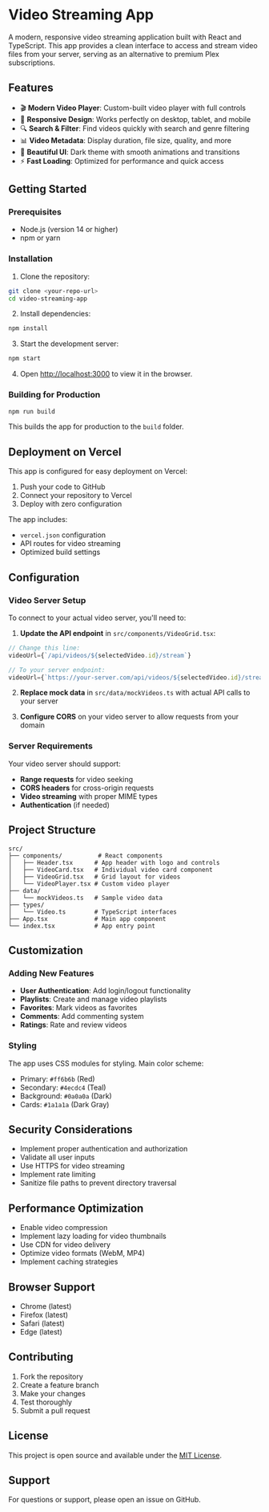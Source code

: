 # Video Streaming App

A modern, responsive video streaming application built with React and TypeScript. This app provides a clean interface to access and stream video files from your server, serving as an alternative to premium Plex subscriptions.

## Features

- 🎬 **Modern Video Player**: Custom-built video player with full controls
- 📱 **Responsive Design**: Works perfectly on desktop, tablet, and mobile
- 🔍 **Search & Filter**: Find videos quickly with search and genre filtering
- 📊 **Video Metadata**: Display duration, file size, quality, and more
- 🎨 **Beautiful UI**: Dark theme with smooth animations and transitions
- ⚡ **Fast Loading**: Optimized for performance and quick access

## Getting Started

### Prerequisites

- Node.js (version 14 or higher)
- npm or yarn

### Installation

1. Clone the repository:
```bash
git clone <your-repo-url>
cd video-streaming-app
```

2. Install dependencies:
```bash
npm install
```

3. Start the development server:
```bash
npm start
```

4. Open [http://localhost:3000](http://localhost:3000) to view it in the browser.

### Building for Production

```bash
npm run build
```

This builds the app for production to the `build` folder.

## Deployment on Vercel

This app is configured for easy deployment on Vercel:

1. Push your code to GitHub
2. Connect your repository to Vercel
3. Deploy with zero configuration

The app includes:
- `vercel.json` configuration
- API routes for video streaming
- Optimized build settings

## Configuration

### Video Server Setup

To connect to your actual video server, you'll need to:

1. **Update the API endpoint** in `src/components/VideoGrid.tsx`:
```typescript
// Change this line:
videoUrl={`/api/videos/${selectedVideo.id}/stream`}

// To your server endpoint:
videoUrl={`https://your-server.com/api/videos/${selectedVideo.id}/stream`}
```

2. **Replace mock data** in `src/data/mockVideos.ts` with actual API calls to your server

3. **Configure CORS** on your video server to allow requests from your domain

### Server Requirements

Your video server should support:
- **Range requests** for video seeking
- **CORS headers** for cross-origin requests
- **Video streaming** with proper MIME types
- **Authentication** (if needed)

## Project Structure

```
src/
├── components/          # React components
│   ├── Header.tsx      # App header with logo and controls
│   ├── VideoCard.tsx   # Individual video card component
│   ├── VideoGrid.tsx   # Grid layout for videos
│   └── VideoPlayer.tsx # Custom video player
├── data/
│   └── mockVideos.ts   # Sample video data
├── types/
│   └── Video.ts        # TypeScript interfaces
├── App.tsx             # Main app component
└── index.tsx           # App entry point
```

## Customization

### Adding New Features

- **User Authentication**: Add login/logout functionality
- **Playlists**: Create and manage video playlists
- **Favorites**: Mark videos as favorites
- **Comments**: Add commenting system
- **Ratings**: Rate and review videos

### Styling

The app uses CSS modules for styling. Main color scheme:
- Primary: `#ff6b6b` (Red)
- Secondary: `#4ecdc4` (Teal)
- Background: `#0a0a0a` (Dark)
- Cards: `#1a1a1a` (Dark Gray)

## Security Considerations

- Implement proper authentication and authorization
- Validate all user inputs
- Use HTTPS for video streaming
- Implement rate limiting
- Sanitize file paths to prevent directory traversal

## Performance Optimization

- Enable video compression
- Implement lazy loading for video thumbnails
- Use CDN for video delivery
- Optimize video formats (WebM, MP4)
- Implement caching strategies

## Browser Support

- Chrome (latest)
- Firefox (latest)
- Safari (latest)
- Edge (latest)

## Contributing

1. Fork the repository
2. Create a feature branch
3. Make your changes
4. Test thoroughly
5. Submit a pull request

## License

This project is open source and available under the [MIT License](LICENSE).

## Support

For questions or support, please open an issue on GitHub.
